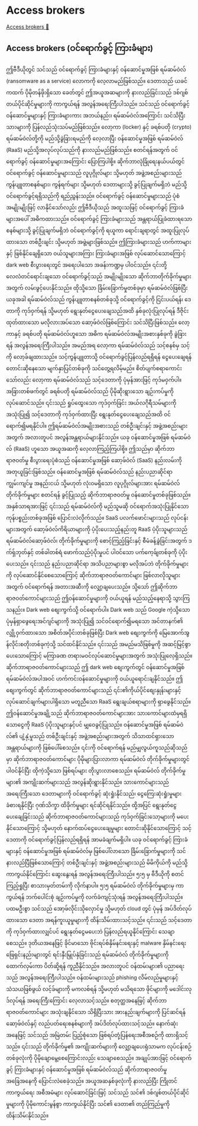 # Access brokers

[Access brokers 🔗](https://www.coursera.org/learn/advanced-cybersecurity-concepts-and-capstone-project/lecture/y70bG/access-brokers)

## Access brokers (ဝင်ရောက်ခွင့် ကြားခံများ)

ဤဗီဒီယိုတွင် သင်သည် ဝင်ရောက်ခွင့် ကြားခံများနှင့် ဝန်ဆောင်မှုအဖြစ် ရမ်ဆမ်ဝဲလ် (ransomware as a service) လောကကို လေ့လာမည်ဖြစ်သည်။ ဒေတာသည် ယခင်ကထက် ပိုမိုတန်ဖိုးရှိသော ခေတ်တွင် ဤအယူအဆများကို နားလည်ခြင်းသည် ဒစ်ဂျစ်တယ်ပိုင်ဆိုင်မှုများကို ကာကွယ်ရန် အလွန်အရေးကြီးပါသည်။ သင်သည် ဝင်ရောက်ခွင့် ဝန်ဆောင်မှုများနှင့် ကြားခံများကား အဘယ်နည်း၊ ရမ်ဆမ်ဝဲလ်အကြောင်း သင်သိပြီးသားများကို ပြန်လည်သုံးသပ်မည်ဖြစ်သည်။ လော့ကာ (locker) နှင့် ခရစ်ပတို (crypto) ရမ်ဆမ်ဝဲလ်တို့ကို မည်သို့ခွဲခြားရမည်ကို လေ့လာပြီး ဝန်ဆောင်မှုအဖြစ် ရမ်ဆမ်ဝဲလ် (RaaS) မည်သို့အလုပ်လုပ်သည်ကို နားလည်မည်ဖြစ်သည်။ စတင်ရန်အတွက် ဝင်ရောက်ခွင့် ဝန်ဆောင်မှုများအကြောင်း ပြောကြပါစို့။ ဆိုက်ဘာလုံခြုံရေးနယ်ပယ်တွင် ဝင်ရောက်ခွင့် ဝန်ဆောင်မှုများသည် လူပုဂ္ဂိုလ်များ သို့မဟုတ် အဖွဲ့အစည်းများသည် ကွန်ပျူတာစနစ်များ၊ ကွန်ရက်များ သို့မဟုတ် ဒေတာများသို့ ခွင့်ပြုချက်မရှိဘဲ မည်သို့ဝင်ရောက်ခွင့်ရရှိသည်ကို ရည်ညွှန်းသည်။ ဝင်ရောက်ခွင့် ဝန်ဆောင်မှုများသည် ပုံစံအမျိုးမျိုးဖြင့် လာနိုင်သော်လည်း ဤဗီဒီယိုသည် အထူးသဖြင့် ဝင်ရောက်ခွင့် ကြားခံများအပေါ် အဓိကထားသည်။ ဝင်ရောက်ခွင့် ကြားခံများသည် အန္တရာယ်ပြုခံထားရသော စနစ်များသို့ ခွင့်ပြုချက်မရှိဘဲ ဝင်ရောက်ခွင့်ကို ရယူကာ ရောင်းချရာတွင် အထူးပြုလုပ်ထားသော တစ်ဦးချင်း သို့မဟုတ် အဖွဲ့များဖြစ်သည်။ ဤကြားခံများသည် ဟက်ကာများနှင့် ဖြစ်နိုင်ချေရှိသော ဝယ်သူများအကြား ကြားခံများအဖြစ် လုပ်ဆောင်သောကြောင့် dark web စီးပွားရေးတွင် အရေးပါသော အခန်းကဏ္ဍမှ ပါဝင်သည်။ ၎င်းတို့ လေလံတင်ရောင်းချသော ဝင်ရောက်ခွင့်သည် အမျိုးမျိုးသော ဆိုက်ဘာတိုက်ခိုက်မှုများအတွက် လမ်းဖွင့်ပေးနိုင်သည်။ ထိုသို့သော ခြိမ်းခြောက်မှုတစ်ခုမှာ ရမ်ဆမ်ဝဲလ်ဖြစ်ပြီး ယခုအခါ ရမ်ဆမ်ဝဲလ်သည် ကွန်ပျူတာစနစ်တစ်ခုသို့ ဝင်ရောက်ခွင့်ကို ငြင်းပယ်ရန်၊ ဒေတာကို ကုဒ်ဝှက်ရန် သို့မဟုတ် ရွေးနုတ်ငွေပေးချေသည်အထိ နှစ်ခုလုံးပြုလုပ်ရန် ဒီဇိုင်းထုတ်ထားသော မလိုလားအပ်သော ဆော့ဖ်ဝဲလ်ဖြစ်ကြောင်း သင်သိပြီးဖြစ်သည်။ လော့ကာနှင့် ခရစ်ပတို ရမ်ဆမ်ဝဲလ်ဟူသော အဓိက ရမ်ဆမ်ဝဲလ်အမျိုးအစားနှစ်ခုကို ခွဲခြားရန် အလွန်အရေးကြီးပါသည်။ အမည်အရ လော့ကာ ရမ်ဆမ်ဝဲလ်သည် သင့်စနစ်မှ သင့်ကို လော့ခ်ချထားသည်။ သင့်ကွန်ပျူတာသို့ ဝင်ရောက်ခွင့်ပြန်လည်ရရှိရန် ငွေပေးချေရန် တောင်းဆိုနေသော မျက်နှာပြင်တစ်ခုကို သင်တွေ့ရလိမ့်မည်။ စိတ်ပျက်စရာကောင်းသော်လည်း လော့ကာ ရမ်ဆမ်ဝဲလ်သည် သင့်ဒေတာကို ပုံမှန်အားဖြင့် ကုဒ်မဝှက်ပါ။ အခြားတစ်ဖက်တွင် ခရစ်ပတို ရမ်ဆမ်ဝဲလ်သည် ပိုမိုဆိုးရွားသော ချဉ်းကပ်မှုကို လုပ်ဆောင်သည်။ ၎င်းသည် ရှုပ်ထွေးသော ကုဒ်ဝှက်ခြင်း အယ်လဂိုရီသမ်များကို အသုံးပြု၍ သင့်ဒေတာကို ကုဒ်ဝှက်ထားပြီး ရွေးနုတ်ငွေပေးချေသည်အထိ ဝင်ရောက်၍မရနိုင်ပါ။ ဤရမ်ဆမ်ဝဲလ်အမျိုးအစားသည် တစ်ဦးချင်းနှင့် အဖွဲ့အစည်းများအတွက် အလားတူပင် အလွန်အန္တရာယ်များနိုင်သည်။ ယခု ဝန်ဆောင်မှုအဖြစ် ရမ်ဆမ်ဝဲလ် (RaaS) ဟူသော အယူအဆကို လေ့လာကြည့်ကြပါစို့။ ဤသည်မှာ ဆိုက်ဘာရာဇဝတ်မှု စီးပွားရေးပုံစံသည် ဝန်ဆောင်မှုအဖြစ် ဆော့ဖ်ဝဲလ် (SaaS) နည်းလမ်းကို အတုယူခြင်းဖြစ်သည်။ ဝန်ဆောင်မှုအဖြစ် ရမ်ဆမ်ဝဲလ်သည် နည်းပညာဆိုင်ရာ ကျွမ်းကျင်မှု အနည်းငယ် သို့မဟုတ် လုံးဝမရှိသော လူပုဂ္ဂိုလ်များအား ရမ်ဆမ်ဝဲလ် တိုက်ခိုက်မှုများ စတင်ရန် ခွင့်ပြုသည့် ဆိုက်ဘာရာဇဝတ်မှု ဝန်ဆောင်မှုတစ်ခုဖြစ်သည်။ အနှစ်သာရအားဖြင့် ၎င်းသည် ရမ်ဆမ်ဝဲလ်ကို မည်သူမဆို ဝင်ရောက်အသုံးပြုနိုင်သော ကုန်ပစ္စည်းတစ်ခုအဖြစ် ပြောင်းလဲလိုက်သည်။ SaaS ပလက်ဖောင်းများသည် လုပ်ငန်းများအတွက် ဆော့ဖ်ဝဲလ်ကိရိယာများကို ပံ့ပိုးပေးသည့်နည်းတူ RaaS ပံ့ပိုးသူများသည် ရမ်ဆမ်ဝဲလ်ဆော့ဖ်ဝဲလ်၊ တိုက်ခိုက်မှုများကို စောင့်ကြည့်ခြင်းနှင့် စီမံခန့်ခွဲခြင်းအတွက် ဒက်ရှ်ဘုတ်နှင့် တစ်ခါတစ်ရံ ဖောက်သည်ပံ့ပိုးမှုပင် ပါဝင်သော ပက်ကေ့ခ်ျတစ်ခုကို ပံ့ပိုးပေးသည်။ ၎င်းသည် နည်းပညာဆိုင်ရာ အသိပညာများစွာ မလိုအပ်ဘဲ တိုက်ခိုက်မှုများကို လုပ်ဆောင်နိုင်စေသောကြောင့် ဆိုက်ဘာရာဇဝတ်ကောင်များ ဖြစ်လာလိုသူများအတွက် ဝင်ရောက်ရန် အတားအဆီးကို လျှော့ချပေးသည်။ သို့သော် ဤဆိုက်ဘာရာဇဝတ်ကောင်များသည် ဤဝန်ဆောင်မှုများကို ဝယ်ယူရန် မည်သည့်နေရာသို့ သွားကြသနည်း။ Dark web စျေးကွက်သို့ ဝင်ရောက်ပါ။ Dark web သည် Google ကဲ့သို့သော ပုံမှန်ရှာဖွေရေးအင်ဂျင်များကို အသုံးပြု၍ သင်ဝင်ရောက်၍မရသော အင်တာနက်၏ လျှို့ဝှက်ထားသော အစိတ်အပိုင်းတစ်ခုဖြစ်ပြီး Dark web စျေးကွက်ကို မြေအောက်အွန်လိုင်းစတိုးတစ်ခုကဲ့သို့ သင်ထင်နိုင်သည်။ ၎င်းသည် အမည်မသိဖြစ်မှုကို အဆင့်မြင့်စွာ ပေးသောကြောင့် မကြာခဏ တရားမဝင်လုပ်ဆောင်မှုများအတွက် အသုံးပြုလေ့ရှိသည်။ ဆိုက်ဘာရာဇဝတ်ကောင်များသည် ဤ dark web စျေးကွက်တွင် ဝန်ဆောင်မှုအဖြစ် ရမ်ဆမ်ဝဲလ်အပါအဝင် ဟက်ကင်းဝန်ဆောင်မှုများကို ဝယ်ယူရောင်းချနိုင်သည်။ ဤစျေးကွက်တွင် ဆိုက်ဘာရာဇဝတ်ကောင်များသည် ၎င်း၏ကိုယ်ပိုင်စျေးနှုန်းများနှင့် လုပ်ဆောင်ချက်များပါရှိသော မတူညီသော RaaS ရွေးချယ်စရာများကို ရှာဖွေနိုင်သည်။ ဤဝန်ဆောင်မှုအချို့သည် ဆိုက်ဘာရာဇဝတ်ကောင်များအား သားကောင်များထံမှရရှိသောငွေကို RaaS ပံ့ပိုးသူများနှင့်ပင် မျှဝေခွင့်ပြုသည်။ ဝန်ဆောင်မှုအဖြစ် ရမ်ဆမ်ဝဲလ်၏ ပျံ့နှံ့မှုသည် တစ်ဦးချင်းနှင့် အဖွဲ့အစည်းများအတွက် သိသာထင်ရှားသော အန္တရာယ်များကို ဖြစ်ပေါ်စေသည်။ ၎င်းကို ဝင်ရောက်ရန် မည်မျှလွယ်ကူသည်ဆိုသည်မှာ ဆိုက်ဘာရာဇဝတ်ကောင်များ ပိုမိုများပြားလာကာ ရမ်ဆမ်ဝဲလ် တိုက်ခိုက်မှုများတွင် ပါဝင်နိုင်ပြီး ထိုကဲ့သို့သော ဖြစ်ရပ်များ တိုးပွားလာစေသည်။ ရမ်ဆမ်ဝဲလ် တိုက်ခိုက်မှုများ၏ အကျိုးဆက်များသည် အလွန်ဆိုးရွားနိုင်သည်။ သားကောင်များသည် အရေးကြီးသော ဒေတာများကို ဝင်ရောက်ခွင့် ဆုံးရှုံးနိုင်သည်၊ ငွေကြေးဆုံးရှုံးမှုများ ခံစားရနိုင်ပြီး ဂုဏ်သိက္ခာ ထိခိုက်မှုများ ရင်ဆိုင်ရနိုင်သည်။ ထို့အပြင် ရွေးနုတ်ငွေပေးချေခြင်းသည် ဆိုက်ဘာရာဇဝတ်ကောင်များသည် ကုဒ်ဝှက်ခြင်းသော့များကို မပေးနိုင်သောကြောင့် သို့မဟုတ် နောက်ထပ်ငွေပေးချေမှုများ တောင်းဆိုနိုင်သောကြောင့် သင့်ဒေတာကို ဝင်ရောက်ခွင့်ပြန်လည်ရရှိရန် အာမခံချက်မရှိပါ။ ယခု ဝင်ရောက်ခွင့် ကြားခံများနှင့် ဝန်ဆောင်မှုအဖြစ် ရမ်ဆမ်ဝဲလ်မှ ဖြစ်ပေါ်လာသော ခြိမ်းခြောက်မှုများကို သင်နားလည်ပြီဖြစ်သောကြောင့် တစ်ဦးချင်းနှင့် အဖွဲ့အစည်းများသည် မိမိကိုယ်ကို မည်သို့ကာကွယ်နိုင်ကြောင်း ဆွေးနွေးရန် အလွန်အရေးကြီးပါသည်။
၅း၅ မှ ဗီဒီယိုကို စတင်ကြည့်ရှုပြီး စာသားမှတ်တမ်းကို လိုက်နာပါ။
၅း၅
ရမ်ဆမ်ဝဲလ် တိုက်ခိုက်မှုများမှ ကာကွယ်ရန် ဘက်ပေါင်းစုံ ချဉ်းကပ်မှုကို လက်ခံကျင့်သုံးရန် အလွန်အရေးကြီးပါသည်။ ပထမဦးစွာ သင်သည် အော့ဖ်လိုင်းသိုလှောင်မှု သို့မဟုတ် cloud တွင် ပုံမှန် အပ်ဒိတ်လုပ်ထားသော ဒေတာ အရန်ကူးယူမှုများကို ထိန်းသိမ်းထားသင့်သည်။ ၎င်းသည် သင့်ဒေတာကို ကုဒ်ဝှက်ထားလျှင်ပင် ရွေးနုတ်ငွေမပေးဘဲ ပြန်လည်ရယူနိုင်ကြောင်း သေချာစေသည်။ ဒုတိယအနေဖြင့် ခိုင်မာသော ဗိုင်းရပ်စ်နှိမ်နင်းရေးနှင့် malware နှိမ်နင်းရေး ဖြေရှင်းနည်းများတွင် ရင်းနှီးမြှုပ်နှံခြင်းသည် ရမ်ဆမ်ဝဲလ် တိုက်ခိုက်မှုများကို ထောက်လှမ်းကာ ပိတ်ဆို့ရန် ကူညီနိုင်သည်။ အလားတူပင် ဝန်ထမ်းများ၏ ပညာရေးသည် အလွန်အရေးကြီးပါသည်။ ဝန်ထမ်းများသည် phishing လိမ်လည်မှုများနှင့် သံသယဖြစ်ဖွယ် လင့်ခ်များကို မကလစ်ရန် သို့မဟုတ် မသိရသော ဖိုင်များကို မဒေါင်းလုဒ်လုပ်ရန် အရေးကြီးကြောင်း လေ့လာသင့်သည်။ စတုတ္ထအနေဖြင့် ဆိုက်ဘာရာဇဝတ်ကောင်များ အသုံးချနိုင်သော သိရှိပြီးသား အားနည်းချက်များကို ပြင်ဆင်ရန် ဆော့ဖ်ဝဲလ်နှင့် လည်ပတ်ရေးစနစ်များကို အပ်ဒိတ်လုပ်ထားသင့်သည်။ နောက်ဆုံးအနေဖြင့် သင်သည် အမြဲတမ်း ပြည့်စုံသော ဖြစ်ရပ်တုံ့ပြန်ရေးအစီအစဉ်ကို ထားရှိသင့်သည်။ ၎င်းသည် တိုက်ခိုက်မှု၏ အကျိုးဆက်များကို လျှော့ချပေးရုံသာမက လုပ်ငန်းစဉ်တစ်ခုလုံးကို ပိုမိုချောမွေ့စေကြောင်းလည်း သေချာစေသည်။ အချုပ်အားဖြင့် ဝင်ရောက်ခွင့် ကြားခံများနှင့် ဝန်ဆောင်မှုအဖြစ် ရမ်ဆမ်ဝဲလ်သည် ဆိုက်ဘာရာဇဝတ်မှု အခြေအနေကို ပြောင်းလဲစေခဲ့သည်။ အယူအဆနှစ်ခုလုံးကို နားလည်ပြီး ကြိုတင်ကာကွယ်ရေး အစီအမံများ လုပ်ဆောင်ခြင်းဖြင့် သင်သည် သင်၏ ဒစ်ဂျစ်တယ်ပိုင်ဆိုင်မှုများကို ပိုမိုကောင်းမွန်စွာ ကာကွယ်နိုင်ပြီး သင်၏ ဒေတာ၏ တည်ကြည်မှုကို ထိန်းသိမ်းနိုင်သည်။
